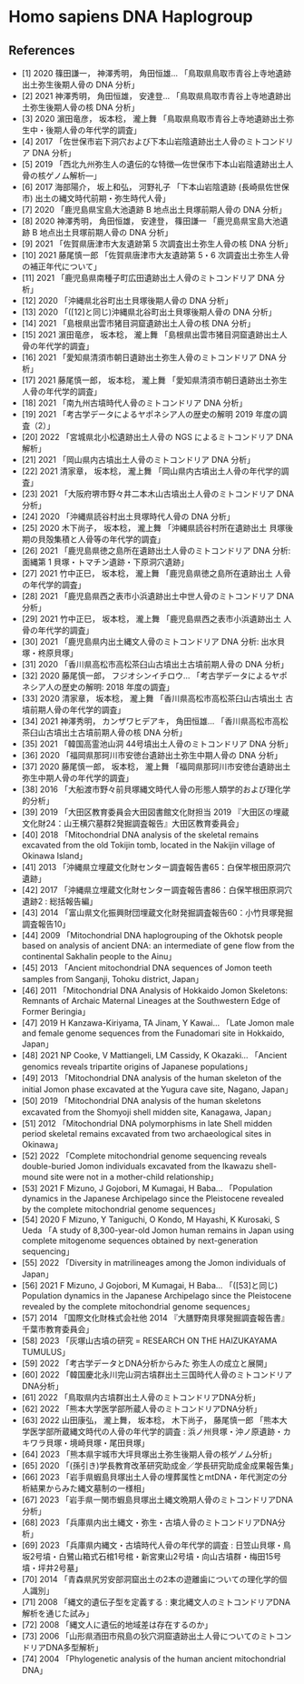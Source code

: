 ﻿# Homo sapiens DNA Haplogroup

## References

* [1] 2020 篠田謙一， 神澤秀明， 角田恒雄… 「鳥取県鳥取市青谷上寺地遺跡出土弥生後期人骨の DNA 分析」
* [2] 2021 神澤秀明， 角田恒雄， 安達登… 「鳥取県鳥取市青谷上寺地遺跡出土弥生後期人骨の核 DNA 分析」
* [3] 2020 濵田竜彦， 坂本稔， 瀧上舞 「鳥取県鳥取市青谷上寺地遺跡出土弥生中・後期人骨の年代学的調査」
* [4] 2017  「佐世保市岩下洞穴および下本山岩陰遺跡出土人骨のミトコンドリア DNA 分析」
* [5] 2019  「西北九州弥生人の遺伝的な特徴―佐世保市下本山岩陰遺跡出土人骨の核ゲノム解析―」
* [6] 2017 海部陽介， 坂上和弘， 河野礼子 「下本山岩陰遺跡 (長崎県佐世保市) 出土の縄文時代前期・弥生時代人骨」
* [7] 2020  「鹿児島県宝島大池遺跡 B 地点出土貝塚前期人骨の DNA 分析」
* [8] 2020 神澤秀明， 角田恒雄， 安達登， 篠田謙一 「鹿児島県宝島大池遺跡 B 地点出土貝塚前期人骨の DNA 分析」
* [9] 2021  「佐賀県唐津市大友遺跡第 5 次調査出土弥生人骨の核 DNA 分析」
* [10] 2021 藤尾慎一郎 「佐賀県唐津市大友遺跡第 5・6 次調査出土弥生人骨の補正年代について」
* [11] 2021  「鹿児島県南種子町広田遺跡出土人骨のミトコンドリア DNA 分析」
* [12] 2020  「沖縄県北谷町出土貝塚後期人骨の DNA 分析」
* [13] 2020  「([12]と同じ)沖縄県北谷町出土貝塚後期人骨の DNA 分析」
* [14] 2021  「島根県出雲市猪目洞窟遺跡出土人骨の核 DNA 分析」
* [15] 2021 濵田竜彦， 坂本稔， 瀧上舞 「島根県出雲市猪目洞窟遺跡出土人骨の年代学的調査」
* [16] 2021  「愛知県清須市朝日遺跡出土弥生人骨のミトコンドリア DNA 分析」
* [17] 2021 藤尾慎一郎， 坂本稔， 瀧上舞 「愛知県清須市朝日遺跡出土弥生人骨の年代学的調査」
* [18] 2021  「南九州古墳時代人骨のミトコンドリア DNA 分析」
* [19] 2021  「考古学データによるヤポネシア人の歴史の解明 2019 年度の調査（2）」
* [20] 2022  「宮城県北小松遺跡出土人骨の NGS によるミトコンドリア DNA 解析」
* [21] 2021  「岡山県内古墳出土人骨のミトコンドリア DNA 分析」
* [22] 2021 清家章， 坂本稔， 瀧上舞 「岡山県内古墳出土人骨の年代学的調査」
* [23] 2021  「大阪府堺市野々井二本木山古墳出土人骨のミトコンドリア DNA 分析」
* [24] 2020  「沖縄県読谷村出土貝塚時代人骨の DNA 分析」
* [25] 2020 木下尚子， 坂本稔， 瀧上舞 「沖縄県読谷村所在遺跡出土 貝塚後期の貝殻集積と人骨等の年代学的調査」
* [26] 2021  「鹿児島県徳之島所在遺跡出土人骨のミトコンドリア DNA 分析: 面縄第 1 貝塚・トマチン遺跡・下原洞穴遺跡」
* [27] 2021 竹中正巳， 坂本稔， 瀧上舞 「鹿児島県徳之島所在遺跡出土 人骨の年代学的調査」
* [28] 2021  「鹿児島県西之表市小浜遺跡出土中世人骨のミトコンドリア DNA 分析」
* [29] 2021 竹中正巳， 坂本稔， 瀧上舞 「鹿児島県西之表市小浜遺跡出土 人骨の年代学的調査」
* [30] 2021  「鹿児島県内出土縄文人骨のミトコンドリア DNA 分析: 出水貝塚・柊原貝塚」
* [31] 2020  「香川県高松市高松茶臼山古墳出土古墳前期人骨の DNA 分析」
* [32] 2020 藤尾慎一郎， フジオシンイチロウ… 「考古学データによるヤポネシア人の歴史の解明: 2018 年度の調査」
* [33] 2020 清家章， 坂本稔， 瀧上舞 「香川県高松市高松茶臼山古墳出土 古墳前期人骨の年代学的調査」
* [34] 2021 神澤秀明， カンザワヒデアキ， 角田恒雄… 「香川県高松市高松茶臼山古墳出土古墳前期人骨の核 DNA 分析」
* [35] 2021  「韓国高霊池山洞 44号墳出土人骨のミトコンドリア DNA 分析」
* [36] 2020  「福岡県那珂川市安徳台遺跡出土弥生中期人骨の DNA 分析」
* [37] 2020 藤尾慎一郎， 坂本稔， 瀧上舞 「福岡県那珂川市安徳台遺跡出土弥生中期人骨の年代学的調査」
* [38] 2016  「大船渡市野々前貝塚縄文時代人骨の形態人類学的および理化学的分析」
* [39] 2019  「大田区教育委員会大田図書館文化財担当 2019 『大田区の埋蔵文化財24：山王横穴墓群2発掘調査報告』大田区教育委員会」
* [40] 2018  「Mitochondrial DNA analysis of the skeletal remains excavated from the old Tokijin tomb, located in the Nakijin village of Okinawa Island」
* [41] 2013  「沖縄県立埋蔵文化財センター調査報告書65：白保竿根田原洞穴遺跡」
* [42] 2017  「沖縄県立埋蔵文化財センター調査報告書86：白保竿根田原洞穴遺跡2 : 総括報告編」
* [43] 2014  「富山県文化振興財団埋蔵文化財発掘調査報告60：小竹貝塚発掘調査報告10」
* [44] 2009  「Mitochondrial DNA haplogrouping of the Okhotsk people based on analysis of ancient DNA: an intermediate of gene flow from the continental Sakhalin people to the Ainu」
* [45] 2013  「Ancient mitochondrial DNA sequences of Jomon teeth samples from Sanganji, Tohoku district, Japan」
* [46] 2011  「Mitochondrial DNA Analysis of Hokkaido Jomon Skeletons: Remnants of Archaic Maternal Lineages at the Southwestern Edge of Former Beringia」
* [47] 2019 H Kanzawa-Kiriyama, TA Jinam, Y Kawai… 「Late Jomon male and female genome sequences from the Funadomari site in Hokkaido, Japan」
* [48] 2021 NP Cooke, V Mattiangeli, LM Cassidy, K Okazaki… 「Ancient genomics reveals tripartite origins of Japanese populations」
* [49] 2013  「Mitochondrial DNA analysis of the human skeleton of the initial Jomon phase excavated at the Yugura cave site, Nagano, Japan」
* [50] 2019  「Mitochondrial DNA analysis of the human skeletons excavated from the Shomyoji shell midden site, Kanagawa, Japan」
* [51] 2012  「Mitochondrial DNA polymorphisms in late Shell midden period skeletal remains excavated from two archaeological sites in Okinawa」
* [52] 2022  「Complete mitochondrial genome sequencing reveals double-buried Jomon individuals excavated from the Ikawazu shell-mound site were not in a mother-child relationship」
* [53] 2021 F Mizuno, J Gojobori, M Kumagai, H Baba… 「Population dynamics in the Japanese Archipelago since the Pleistocene revealed by the complete mitochondrial genome sequences」
* [54] 2020 F Mizuno, Y Taniguchi, O Kondo, M Hayashi, K Kurosaki, S Ueda 「A study of 8,300-year-old Jomon human remains in Japan using complete mitogenome sequences obtained by next-generation sequencing」
* [55] 2022  「Diversity in matrilineages among the Jomon individuals of Japan」
* [56] 2021 F Mizuno, J Gojobori, M Kumagai, H Baba… 「([53]と同じ) Population dynamics in the Japanese Archipelago since the Pleistocene revealed by the complete mitochondrial genome sequences」
* [57] 2014  「国際文化財株式会社他 2014 『大膳野南貝塚発掘調査報告書』千葉市教育委員会」
* [58] 2023  「灰塚山古墳の研究 = RESEARCH ON THE HAIZUKAYAMA TUMULUS」
* [59] 2022  「考古学データとDNA分析からみた 弥生人の成立と展開」
* [60] 2022  「韓国慶北永川完山洞古墳群出土三国時代人骨のミトコンドリアDNA分析」
* [61] 2022  「鳥取県内古墳群出土人骨のミトコンドリアDNA分析」
* [62] 2022  「熊本大学医学部所蔵人骨のミトコンドリアDNA分析」
* [63] 2022 山田康弘， 瀧上舞， 坂本稔， 木下尚子， 藤尾慎一郎 「熊本大学医学部所蔵縄文時代の人骨の年代学的調査 : 浜ノ州貝塚・沖ノ原遺跡・カキワラ貝塚・境崎貝塚・尾田貝塚」
* [64] 2023  「熊本県宇城市大坪貝塚出土弥生後期人骨の核ゲノム分析」
* [65] 2020  「(孫引き)学長教育改革研究助成金／学長研究助成金成果報告集」
* [66] 2023  「岩手県蝦島貝塚出土人骨の埋葬属性とmtDNA・年代測定の分析結果からみた縄文墓制の一様相」
* [67] 2023  「岩手県一関市蝦島貝塚出土縄文晩期人骨のミトコンドリアDNA分析」
* [68] 2023  「兵庫県内出土縄文・弥生・古墳人骨のミトコンドリアDNA分析」
* [69] 2023  「兵庫県内縄文・古墳時代人骨の年代学的調査 : 日笠山貝塚・鳥坂2号墳・白鷺山箱式石棺1号棺・新宮東山2号墳・向山古墳群・梅田15号墳・坪井2号墓」
* [70] 2014  「青森県尻労安部洞窟出土の2本の遊離歯についての理化学的個人識別」
* [71] 2008  「縄文的遺伝子型を定義する : 東北縄文人のミトコンドリアDNA解析を通じた試み」
* [72] 2008  「縄文人に遺伝的地域差は存在するのか」
* [73] 2006  「山形県酒田市飛島の狄穴洞窟遺跡出土人骨についてのミトコンドリアDNA多型解析」
* [74] 2004  「Phylogenetic analysis of the human ancient mitochondrial DNA」
